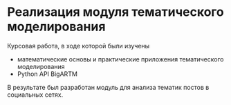 # Реализация модуля тематического моделирования
Курсовая работа, в ходе которой были изучены
- математические основы и практические приложения тематического моделирования
- Python API BigARTM

В результате был разработан модуль для анализа тематик постов в социальных сетях.
